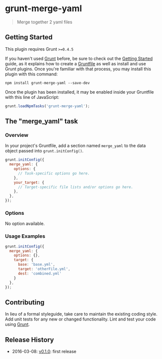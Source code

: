 # grunt-merge-yaml

> Merge together 2 yaml files

## Getting Started
This plugin requires Grunt `>=0.4.5`

If you haven't used [Grunt](http://gruntjs.com/) before, be sure to check out the [Getting Started](http://gruntjs.com/getting-started) guide, as it explains how to create a [Gruntfile](http://gruntjs.com/sample-gruntfile) as well as install and use Grunt plugins. Once you're familiar with that process, you may install this plugin with this command:

```shell
npm install grunt-merge-yaml --save-dev
```

Once the plugin has been installed, it may be enabled inside your Gruntfile with this line of JavaScript:

```js
grunt.loadNpmTasks('grunt-merge-yaml');
```

## The "merge_yaml" task

### Overview
In your project's Gruntfile, add a section named `merge_yaml` to the data object passed into `grunt.initConfig()`.

```js
grunt.initConfig({
  merge_yaml: {
    options: {
      // Task-specific options go here.
    },
    your_target: {
      // Target-specific file lists and/or options go here.
    },
  },
});
```

### Options

No option available.

### Usage Examples

```js
grunt.initConfig({
  merge_yaml: {
    options: {},
    target: {
      base: 'base.yml',
      target: 'otherFile.yml',
      dest: 'combined.yml'
    }
  },
});
```


## Contributing
In lieu of a formal styleguide, take care to maintain the existing coding style. Add unit tests for any new or changed functionality. Lint and test your code using [Grunt](http://gruntjs.com/).

## Release History

* 2016-03-08: [v0.1.0](https://github.com/Swaven/grunt-merge-yaml/releases/tag/v0.1.0): first release
